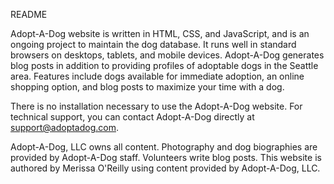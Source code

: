 README

Adopt-A-Dog website is written in HTML, CSS, and JavaScript, and is an ongoing project to maintain the dog database. It runs well in standard browsers on desktops, tablets, and mobile devices. Adopt-A-Dog generates blog posts in addition to providing profiles of adoptable dogs in the Seattle area. Features include dogs available for immediate adoption, an online shopping option, and blog posts to maximize your time with a dog. 

There is no installation necessary to use the Adopt-A-Dog website. For technical support, you can contact Adopt-A-Dog directly at support@adoptadog.com.

Adopt-A-Dog, LLC owns all content. Photography and dog biographies are provided by Adopt-A-Dog staff. Volunteers write blog posts. This website is authored by Merissa O'Reilly using content provided by Adopt-A-Dog, LLC.
